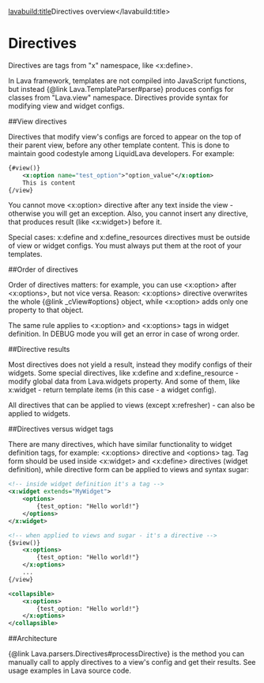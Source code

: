 <lavabuild:title>Directives overview</lavabuild:title>

# Directives

Directives are tags from "x" namespace, like &lt;x:define&gt;.

In Lava framework, templates are not compiled into JavaScript functions,
but instead {@link Lava.TemplateParser#parse} produces configs for classes from "Lava.view" namespace.
Directives provide syntax for modifying view and widget configs.

<script type="lavabuild/eval">
	var directives = global.Lava.parsers.Directives._directives_schema;
	var result = '';
	var widget_only_directives = global.WIDGET_ONLY_DIRECTIVES;
	var directive_names = global.DIRECTIVE_NAMES;
	var directives_with_result = global.DIRECTIVES_WITH_RESULT;
	for (var name in directives) {
		if (directive_names.indexOf(name) == -1) throw new Error('inline code in markdown: unknown directive name');
	}
	directive_names.forEach(function(name){
		var schema = directives[name];
		var view_config_presence = ('view_config_presence' in schema) ? (schema.view_config_presence ? 'Yes' : 'Outside') : '';
		result += '<tr><td>{@link reference:Directives.' + name + '}</td><td>' + ((directives_with_result.indexOf(name) != -1) ? 'Yes' : '') + '</td><td>'
			+ view_config_presence + '</td><td>' + ((widget_only_directives.indexOf(name) != -1) ? 'Yes' : '') + '</td></tr>';
	});
	result = '<table class="api-member-table"><thead><tr><td>Directive</td><td>Result</td><td>Is view directive</td><td>Widget only</td></tr></thead><tbody>'
		+ result + '</tbody></table>';
</script>

##View directives

Directives that modify view's configs are forced to appear on the top of their parent view,
before any other template content.
This is done to maintain good codestyle among LiquidLava developers. For example:

```xml
{#view()}
	<x:option name="test_option">"option_value"</x:option>
	This is content
{/view}
```

You cannot move &lt;x:option&gt; directive after any text inside the view - otherwise you will get an exception.
Also, you cannot insert any directive, that produces result (like &lt;x:widget&gt;) before it.

Special cases: x:define and x:define_resources directives must be outside of view or widget configs.
You must always put them at the root of your templates.

##Order of directives

Order of directives matters: for example, you can use &lt;x:option&gt; after &lt;x:options&gt;, but not vice versa.
Reason: &lt;x:options&gt; directive overwrites the whole {@link _cView#options} object, while &lt;x:option&gt;
adds only one property to that object.

The same rule applies to &lt;x:option&gt; and &lt;x:options&gt; tags in widget definition. In DEBUG mode you will
get an error in case of wrong order.

##Directive results

Most directives does not yield a result, instead they modify configs of their widgets. Some special directives,
like x:define and x:define_resource - modify global data from Lava.widgets property. And some of them, like x:widget -
return template items (in this case - a widget config).

All directives that can be applied to views (except x:refresher) - can also be applied to widgets.

##Directives versus widget tags

There are many directives, which have similar functionality to widget definition tags, for example: &lt;x:options&gt; directive
and &lt;options&gt; tag. Tag form should be used inside &lt;x:widget&gt; and &lt;x:define&gt; directives (widget definition),
while directive form can be applied to views and syntax sugar:

```xml
<!-- inside widget definition it's a tag -->
<x:widget extends="MyWidget">
	<options>
		{test_option: "Hello world!"}
	</options>
</x:widget>

<!-- when applied to views and sugar - it's a directive -->
{$view()}
	<x:options>
		{test_option: "Hello world!"}
	</x:options>
	...
{/view}

<collapsible>
	<x:options>
		{test_option: "Hello world!"}
	</x:options>
</collapsible>
```

##Architecture

{@link Lava.parsers.Directives#processDirective} is the method you can manually call to apply directives to a view's config
and get their results. See usage examples in Lava source code.